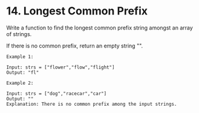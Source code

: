 # 14. Longest Common Prefix

Write a function to find the longest common prefix string amongst an array of strings.

If there is no common prefix, return an empty string "".

 
```
Example 1:

Input: strs = ["flower","flow","flight"]
Output: "fl"
```
```
Example 2:

Input: strs = ["dog","racecar","car"]
Output: ""
Explanation: There is no common prefix among the input strings.
```
